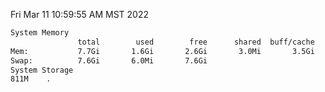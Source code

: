 Fri Mar 11 10:59:55 AM MST 2022
```bash
System Memory
               total        used        free      shared  buff/cache   available
Mem:           7.7Gi       1.6Gi       2.6Gi       3.0Mi       3.5Gi       5.6Gi
Swap:          7.6Gi       6.0Mi       7.6Gi
System Storage
811M	.
```
```bash
